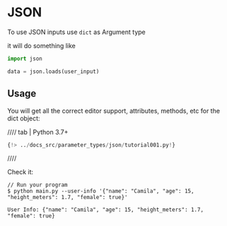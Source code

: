 # JSON

To use JSON inputs use `dict` as Argument type

it will do something like

```python
import json

data = json.loads(user_input)
```

## Usage

You will get all the correct editor support, attributes, methods, etc for the dict object:

//// tab | Python 3.7+

```Python hl_lines="5"
{!> ../docs_src/parameter_types/json/tutorial001.py!}
```

////

Check it:

<div class="termy">

```console
// Run your program
$ python main.py --user-info '{"name": "Camila", "age": 15, "height_meters": 1.7, "female": true}'

User Info: {"name": "Camila", "age": 15, "height_meters": 1.7, "female": true}

```

</div>
